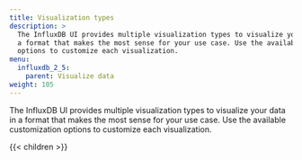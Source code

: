 ```yaml
---
title: Visualization types
description: >
  The InfluxDB UI provides multiple visualization types to visualize your data in
  a format that makes the most sense for your use case. Use the available customization
  options to customize each visualization.
menu:
  influxdb_2_5:
    parent: Visualize data
weight: 105
---
```


The InfluxDB UI provides multiple visualization types to visualize your data in
a format that makes the most sense for your use case. Use the available customization
options to customize each visualization.

{{< children >}}
